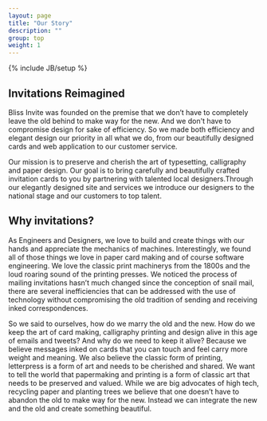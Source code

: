 ```yaml
---
layout: page
title: "Our Story"
description: ""
group: top
weight: 1
---
```

{% include JB/setup %}

<h2>Invitations Reimagined</h2>

<p>Bliss Invite was founded on the premise that we don’t have to completely leave the old behind to make way for the new. And we don't have to compromise design for sake of efficiency. So we made both efficiency and elegant design our priority in all what we do, from our beautifully designed cards and web application to our customer service.</p>

<p>Our mission is to preserve and cherish the art of typesetting, calligraphy and paper design. Our goal is to bring carefully and beautifully crafted invitation cards to you by partnering with talented local designers.Through our elegantly designed site and services we introduce our designers to the national stage and our customers to top talent.</p>

<h2>Why invitations?</h2>

<p>As Engineers and Designers, we love to build and create things with our hands and appreciate the mechanics of machines. Interestingly, we found all of those things we love in paper card making and of course software engineering. We love the classic print machinerys from the 1800s and the loud roaring sound of the printing presses. We noticed the process of mailing invitations hasn’t much changed since the conception of snail mail, there are several inefficiencies that can be addressed with the use of technology without compromising the old tradition of sending and receiving inked correspondences.</p>

<p>So we said to ourselves, how do we marry the old and the new. How do we keep the art of card making, calligraphy printing and design alive in this age of emails and tweets? And why do we need to keep it alive? Because we believe messages inked on cards that you can touch and feel carry more weight and meaning.  We also believe the classic form of printing, letterpress is a form of art and needs to be cherished and shared. We want to tell the world that papermaking and printing is a form of classic art that needs to be preserved and valued. While we are big advocates of high tech, recycling paper and planting trees we believe that one doesn’t have to abandon the old to make way for the new. Instead we can integrate the new and the old and create something beautiful.</p>